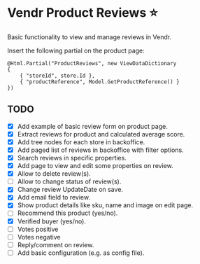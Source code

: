 # Vendr Product Reviews :star:

Basic functionality to view and manage reviews in Vendr.

Insert the following partial on the product page:

```
@Html.Partial("ProductReviews", new ViewDataDictionary
{
    { "storeId", store.Id },
    { "productReference", Model.GetProductReference() }
})
```

## TODO

- [x] Add example of basic review form on product page.
- [x] Extract reviews for product and calculated average score.
- [x] Add tree nodes for each store in backoffice.
- [x] Add paged list of reviews in backoffice with filter options.
- [x] Search reviews in specific properties.
- [x] Add page to view and edit some properties on review.
- [x] Allow to delete review(s).
- [ ] Allow to change status of review(s).
- [x] Change review UpdateDate on save.
- [x] Add email field to review.
- [x] Show product details like sku, name and image on edit page.
- [ ] Recommend this product (yes/no).
- [x] Verified buyer (yes/no).
- [ ] Votes positive
- [ ] Votes negative
- [ ] Reply/comment on review.
- [ ] Add basic configuration (e.g. as config file).
